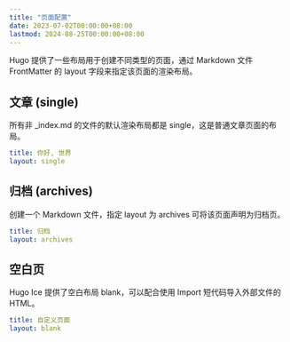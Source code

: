 ```yaml
---
title: "页面配置"
date: 2023-07-02T00:00:00+08:00
lastmod: 2024-08-25T00:00:00+08:00
---
```


Hugo 提供了一些布局用于创建不同类型的页面，通过 Markdown 文件 FrontMatter 的 layout 字段来指定该页面的渲染布局。

## 文章 (single)

所有非 _index.md 的文件的默认渲染布局都是 single，这是普通文章页面的布局。

```yaml
title: 你好, 世界
layout: single
```

## 归档 (archives)

创建一个 Markdown 文件，指定 layout 为 archives 可将该页面声明为归档页。

```yaml
title: 归档
layout: archives
```

## 空白页

Hugo Ice 提供了空白布局 blank，可以配合使用 Import 短代码导入外部文件的 HTML。

```yaml
title: 自定义页面
layout: blank
```
